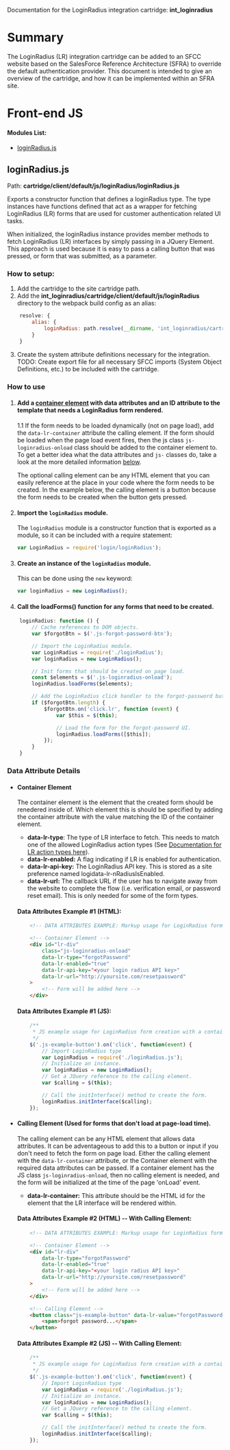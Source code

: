 Documentation for the LoginRadius integration cartridge: __int_loginradius__

# Summary

The LoginRadius (LR) integration cartridge can be added to an SFCC website based on the SalesForce Reference Architecture (SFRA) to override the default authentication provider. This document is intended to give an overview of the cartridge, and how it can be implemented within an SFRA site.
# Front-end JS

#### Modules List:
* [loginRadius.js](#mardown-header-loginradius-js)

## loginRadius.js

Path: __cartridge/client/default/js/loginRadius/loginRadius.js__

Exports a constructor function that defines a loginRadius type. The type instances have functions defined that act as a wrapper for fetching LoginRadius (LR) forms that are used for customer authentication related UI tasks.

When initialized, the loginRadius instance provides member methods to fetch LoginRadius (LR) interfaces by simply passing in a JQuery Element. This approach is used because it is easy to pass a calling button that was pressed, or form that was submitted, as a parameter.

### How to setup:

1. Add the cartridge to the site cartridge path.
2. Add the __int_loginradius/cartridge/client/default/js/loginRadius__ directory to the webpack build config as an alias:

```JavaScript
    resolve: {
        alias: {
            loginRadius: path.resolve(__dirname, 'int_loginradius/cartridge/client/default/js/loginRadius'),
        }
    }
```

3. Create the system attribute definitions necessary for the integration. TODO: Create export file for all necessary SFCC imports (System Object Definitions, etc.) to be included with the cartridge.


### How to use

1. #### Add a [container element](#markdown-header-container-element) with data attributes and an ID attribute to the template that needs a LoginRadius form rendered.

    1.1 If the form needs to be loaded dynamically (not on page load), add the `data-lr-container` attribute the calling element. If the form should be loaded when the page load event fires, then the js class `js-loginradius-onload` class should be added to the container element to. To get a better idea what the data attributes and `js-` classes do, take a look at the more detailed information [below](#markdown-header-data-attribute-details).

    The optional calling element can be any HTML element that you can easily reference at the place in your code where the form needs to be created. In the example below, the calling element is a button because the form needs to be created when the button gets pressed.

2. #### Import the `loginRadius` module.

    The `loginRadius` module is a constructor function that is exported as a module, so it can be included with a require statement:
    ```JavaScript
    var LoginRadius = require('login/loginRadius');
    ```
3. #### Create an instance of the `loginRadius` module.

    This can be done using the `new` keyword:
    ```JavaScript
    var loginRadius = new LoginRadius();
    ```

4. #### Call the loadForms() function for any forms that need to be created.
```JavaScript
    loginRadius: function () {
        // Cache references to DOM objects.
        var $forgotBtn = $('.js-forgot-password-btn');

        // Import the LoginRadius module.
        var LoginRadius = require('./loginRadius');
        var loginRadius = new LoginRadius();

        // Init forms that should be created on page load.
        const $elements = $('.js-loginradius-onload');
        loginRadius.loadForms($elements);

        // Add the LoginRadius click handler to the forgot-password button.
        if ($forgotBtn.length) {
            $forgotBtn.on('click.lr', function (event) {
                var $this = $(this);

                // Load the form for the forgot-password UI.
                loginRadius.loadForms([$this]);
            });
        }
    }
```


### Data Attribute Details


* #### Container Element
    The container element is the element that the created form should be renedered inside of. Which element this is should be specified by adding the container attribute with the value matching the ID of the container element.

    * __data-lr-type__: The type of LR interface to fetch. This needs to match one of the allowed LoginRadius action types (See [Documentation for LR action types here](https://docs.loginradius.com/api/v2/deployment/js-libraries/getting-started#initmethod4)).
    * __data-lr-enabled:__ A flag indicating if LR is enabled for authentication.
    * __data-lr-api-key:__ The LoginRadius API key. This is stored as a site preference named logidata-lr-nRadiusIsEnabled.
    * __data-lr-url:__ The callback URL if the user has to navigate away from the website to complete the flow (i.e. verification email, or password reset email). This is only needed for some of the form types.


    #### Data Attributes Example #1 (HTML):
    ```HTML
        <!-- DATA ATTRIBUTES EXAMPLE: Markup usage for LoginRadius form creation using a container element and the js-loginradius-onload class. -->

        <!-- Container Element -->
        <div id="lr-div"
            class="js-loginradius-onload"
            data-lr-type="forgotPassword"
            data-lr-enabled="true"
            data-lr-api-key="<your login radius API key>"
            data-lr-url="http://yoursite.com/resetpassword"
        >
            <!-- Form will be added here -->
        </div>
    ```

    #### Data Attributes Example #1 (JS):
    ```JavaScript
        /**
         * JS example usage for LoginRadius form creation with a container element.
         */
        $('.js-example-button').on('click', function(event) {
            // Import LoginRadius type
            var LoginRadius = require('./loginRadius.js');
            // Initialize an instance.
            var loginRadius = new LoginRadius();
            // Get a JQuery reference to the calling element.
            var $calling = $(this);

            // Call the initInterface() method to create the form.
            loginRadius.initInterface($calling);
        });
    ```

* #### Calling Element (Used for forms that don't load at page-load time).

    The calling element can be any HTML element that allows data attributes. It can be adventageous to add this to a button or input if you don't need to fetch the form on page load. Either the calling element with the `data-lr-container` attribute, or the Container element with the required data attributes can be passed. If a container element has the JS class `js-loginradius-onload`, then no calling element is needed, and the
    form will be initialized at the time of the page 'onLoad' event.

    * __data-lr-container:__ This attribute should be the HTML id for the element that the LR interface will be rendered within.

    #### Data Attributes Example #2 (HTML) -- With Calling Element:
    ```HTML
        <!-- DATA ATTRIBUTES EXAMPLE: Markup usage for LoginRadius form creation using a container element. -->

        <!-- Container Element -->
        <div id="lr-div"
            data-lr-type="forgotPassword"
            data-lr-enabled="true"
            data-lr-api-key="<your login radius API key>"
            data-lr-url="http://yoursite.com/resetpassword"
        >
            <!-- Form will be added here -->
        </div>

        <!-- Calling Element -->
        <button class="js-example-button" data-lr-value="forgotPassword" data-lr-container="lr-div">
            <span>forgot password...</span>
        </button>
    ```

    #### Data Attributes Example #2 (JS) -- With Calling Element:
    ```JavaScript
        /**
         * JS example usage for LoginRadius form creation with a container element.
         */
        $('.js-example-button').on('click', function(event) {
            // Import LoginRadius type
            var LoginRadius = require('./loginRadius.js');
            // Initialize an instance.
            var loginRadius = new LoginRadius();
            // Get a JQuery reference to the calling element.
            var $calling = $(this);

            // Call the initInterface() method to create the form.
            loginRadius.initInterface($calling);
        });
    ```